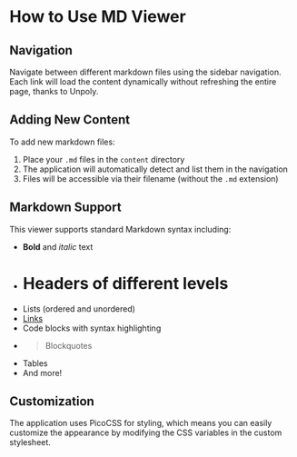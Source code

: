 # How to Use MD Viewer

## Navigation

Navigate between different markdown files using the sidebar navigation. Each link will load the content dynamically without refreshing the entire page, thanks to Unpoly.

## Adding New Content

To add new markdown files:

1. Place your `.md` files in the `content` directory
2. The application will automatically detect and list them in the navigation
3. Files will be accessible via their filename (without the `.md` extension)

## Markdown Support

This viewer supports standard Markdown syntax including:

- **Bold** and *italic* text
- # Headers of different levels
- Lists (ordered and unordered)
- [Links](https://example.com)
- Code blocks with syntax highlighting
- > Blockquotes
- Tables
- And more!

## Customization

The application uses PicoCSS for styling, which means you can easily customize the appearance by modifying the CSS variables in the custom stylesheet.
